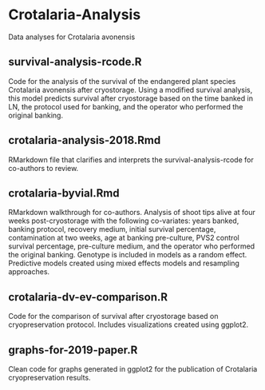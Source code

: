 # Crotalaria-Analysis
Data analyses for Crotalaria avonensis

## survival-analysis-rcode.R
Code for the analysis of the survival of the endangered plant species Crotalaria avonensis after cryostorage. Using a modified survival analysis, this model predicts survival after cryostorage based on the time banked in LN, the protocol used for banking, and the operator who performed the original banking. 

## crotalaria-analysis-2018.Rmd
RMarkdown file that clarifies and interprets the survival-analysis-rcode for co-authors to review. 

## crotalaria-byvial.Rmd
RMarkdown walkthrough for co-authors. Analysis of shoot tips alive at four weeks post-cryostorage with the following co-variates: years banked, banking protocol, recovery medium, initial survival percentage, contamination at two weeks, age at banking pre-culture, PVS2 control survival percentage, pre-culture medium, and the operator who performed the original banking. Genotype is included in models as a random effect. Predictive models created using mixed effects models and resampling approaches. 

## crotalaria-dv-ev-comparison.R
Code for the comparison of survival after cryostorage based on cryopreservation protocol. Includes visualizations created using ggplot2.

## graphs-for-2019-paper.R
Clean code for graphs generated in ggplot2 for the publication of Crotalaria cryopreservation results. 
